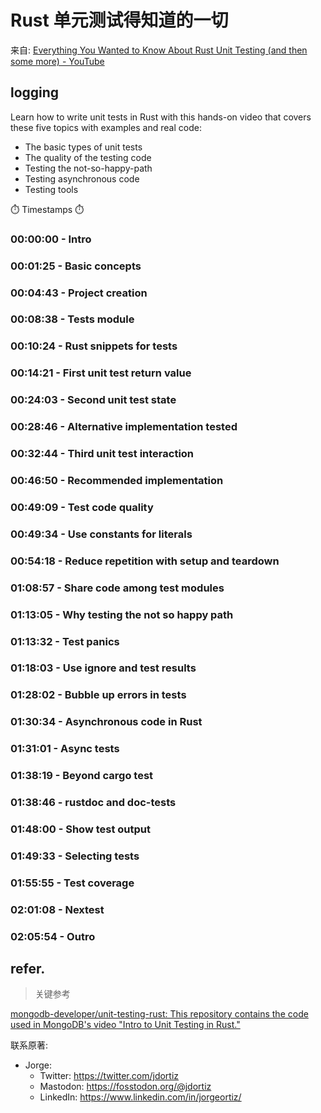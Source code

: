 # Rust 单元测试得知道的一切
来自: [Everything You Wanted to Know About Rust Unit Testing (and then some more) - YouTube](https://www.youtube.com/watch?v=_jDKeOtOiEo&t=4488s)


## logging

Learn how to write unit tests in Rust with this hands-on video that covers these five topics with examples and real code:

-  The basic types of unit tests
-  The quality of the testing code
-  Testing the not-so-happy-path
-  Testing asynchronous code
-  Testing tools

⏱️ Timestamps ⏱️
### 00:00:00 - Intro


### 00:01:25 - Basic concepts


### 00:04:43 - Project creation


### 00:08:38 - Tests module


### 00:10:24 - Rust snippets for tests


### 00:14:21 - First unit test return value


### 00:24:03 - Second unit test state


### 00:28:46 - Alternative implementation tested


### 00:32:44 - Third unit test interaction


### 00:46:50 - Recommended implementation


### 00:49:09 - Test code quality


### 00:49:34 - Use constants for literals


### 00:54:18 - Reduce repetition with setup and teardown


### 01:08:57 - Share code among test modules


### 01:13:05 - Why testing the not so happy path


### 01:13:32 - Test panics


### 01:18:03 - Use ignore and test results


### 01:28:02 - Bubble up errors in tests


### 01:30:34 - Asynchronous code in Rust


### 01:31:01 - Async tests


### 01:38:19 - Beyond cargo test 


### 01:38:46 - rustdoc and doc-tests


### 01:48:00 - Show test output


### 01:49:33 - Selecting tests


### 01:55:55 - Test coverage


### 02:01:08 - Nextest


### 02:05:54 - Outro



## refer.
> 关键参考

[mongodb-developer/unit-testing-rust: This repository contains the code used in MongoDB's video "Intro to Unit Testing in Rust."](https://github.com/mongodb-developer/unit-testing-rust)

联系原著:

- Jorge:
    - Twitter: https://twitter.com/jdortiz
    - Mastodon: https://fosstodon.org/@jdortiz
    - LinkedIn: https://www.linkedin.com/in/jorgeortiz/
